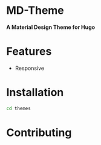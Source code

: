 # MD-Theme

**A Material Design Theme for Hugo**

# Features

- Responsive

# Installation

```bash
cd themes

```

# Contributing


